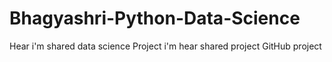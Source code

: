 # Bhagyashri-Python-Data-Science
Hear i'm shared data science Project 
i'm hear shared project 
GitHub project
